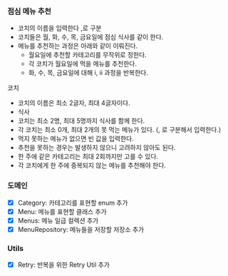 ### 점심 메뉴 추천

- 코치의 이름을 입력한다 ,로 구분
- 코치들은 월, 화, 수, 목, 금요일에 점심 식사를 같이 한다.
- 메뉴를 추천하는 과정은 아래와 같이 이뤄진다.
    - 월요일에 추천할 카테고리를 무작위로 정한다.
    - 각 코치가 월요일에 먹을 메뉴를 추천한다.
    - 화, 수, 목, 금요일에 대해 i, ii 과정을 반복한다.

코치

- 코치의 이름은 최소 2글자, 최대 4글자이다.
- 식사
- 코치는 최소 2명, 최대 5명까지 식사를 함께 한다.
- 각 코치는 최소 0개, 최대 2개의 못 먹는 메뉴가 있다. (, 로 구분해서 입력한다.)
- 먹지 못하는 메뉴가 없으면 빈 값을 입력한다.
- 추천을 못하는 경우는 발생하지 않으니 고려하지 않아도 된다.
- 한 주에 같은 카테고리는 최대 2회까지만 고를 수 있다.
- 각 코치에게 한 주에 중복되지 않는 메뉴를 추천해야 한다.

### 도메인

- [x] Category: 카테고리를 표현할 enum 추가
- [x] Menu: 메뉴를 표현할 클래스 추가
- [x] Menus: 메뉴 일급 컬렉션 추가
- [x] MenuRepository: 메뉴들을 저장할 저장소 추가

### Utils

- [x] Retry: 반복을 위한 Retry Util 추가
